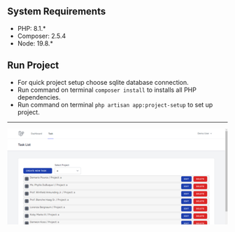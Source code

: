 ## System Requirements
- PHP: 8.1.*
- Composer: 2.5.4
- Node: 19.8.*

## Run Project
- For quick project setup choose sqlite database connection.
- Run command on terminal `composer install` to installs all PHP dependencies.
- Run command on terminal `php artisan app:project-setup` to set up project.

---
![img.png](public/asset/img/img.png)
